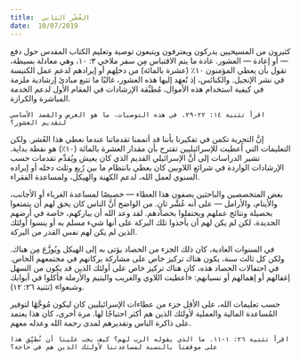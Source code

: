 ```yaml
---
title:  العُشْر الثاني
date:  10/07/2019
---
```


كثيرون من المسيحيين يدركون ويعترفون ويتبعون توصية وتعليم الكتاب المقدس حول دفع — أو إعادة — العشور. عادة ما يتم الاقتباس مِن سفر ملاخي ٣: ١٠، وهي معادلة بسيطة، تقول بأن يعطي المؤمنون ١٠٪ (عشرة بالمائة) من دخلِهم أو إيرادهم لدعم عمل الكنيسة في نشر الإنجيل. والكنائس، إذ تُعهَد إليها هذه العشور، غالبًا ما تتبع مبادئ إرشادية ملزمة في كيفية استخدام هذه الأموال، مُطبِّقة الإرشادات في المقام الأول لدعم الخدمة المباشرة والكرازة.

`اقرأ تثنية ١٤: ٢٢-٢٩. في هذه التوصيات، ما هو الغرض والقصد الأساسي لتقديم العشور؟`

إنَّ التجربة تكمن في تفكيرنا بأننا قد أتممنا تقدماتنا عندما نعطي هذا العُشر. ولكن التعليمات التي اُعطيت للإسرائيليين تقترح بأن مقدار العشرة بالمائة (١٠٪) هو نقطة بداية. تشير الدراسات إلى أنَّ الإسرائيلي القديم الذي كان يعيش ويُقدِّم تقدمات حسب الإرشادات الواردة في شرائع اللاويين كان يعطي بانتظام ما بين رُبع وثلث دخله أو إيراده السنوي لعمل الله، لدعم الكهنة والهيكل، ولمساعدة الفقراء.

بعض المتخصصين والباحثين يصفون هذا العطاء — خصيصًا لمساعدة الغرباء أو الأجانب، والأيتام، والأرامل — على أنه عُشْر ثانٍ. من الواضح أنَّ الناس كان يحق لهم أن يتمتعوا بحصيلة ونتائج عملهم ويحتفلوا بحصادهم. لقد وعد الله أن يباركهم، خاصة في أرضهم الجديدة، لكن لم يكن لهم أن يأخذوا تلك البركة على أنها شيء مسلم به أو ينسوا أولئك الذين لم يكن لهم نفس القدر من البركة.

في السنوات العادية، كان ذلك الجزء من الحصاد يؤتى به إلى الهيكل ويُوزَّع مِن هناك. ولكن كل ثالث سنة، يكون هناك تركيز خاص على مشاركة بركاتهم في مجتمعهم الخاص. في احتفالات الحصاد هذه، كان هناك تركيز خاص على أولئك الذين قد يكون من السهل إغفالهم أو إهمالهم أو نسيانهم: «أعطيت اللاوي والغريب واليتيم والأرملة فأكلوا في أبوابك وشبعوا» (تثنية ٢٦: ١٢).

حسب تعليمات الله، على الأقل جزء من عطاءات الإسرائيليين كان ليكون مُوجَّهًا لتوفير المُساعدة المالية والعملية لأولئك الذين هم أكثر احتياجًا لها. مرة أخرى، كان هذا يعتمد على ذاكرة الناس وتقديرهم لمدى رحمة الله وعدله معهم.

`اقرأ تثنية ٢٦: ١-١١. ما الذي يقوله الرب لهم؟ كيف يجب علينا أن نُطبِّق هذا على موقفنا بالنسبة لمساعدتنا لأولئك الذين هم في حاجة؟`